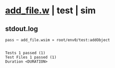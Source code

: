 # [add_file.w](../../../../../../examples/tests/sdk_tests/bucket/add_file.w) | test | sim

## stdout.log
```log
pass ─ add_file.wsim » root/env0/test:addObject
 
 
Tests 1 passed (1)
Test Files 1 passed (1)
Duration <DURATION>
```

